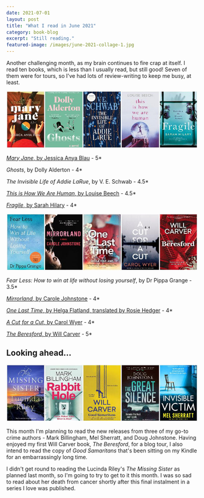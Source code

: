 ```yaml
---
date: 2021-07-01
layout: post
title: "What I read in June 2021"
category: book-blog
excerpt: "Still reading."
featured-image: /images/june-2021-collage-1.jpg
---
```


Another challenging month, as my brain continues to fire crap at itself. I read ten books, which is less than I usually read, but still good! Seven of them were for tours, so I've had lots of review-writing to keep me busy, at least.

![Mary Jane, Ghosts, The Invisible Life of Addie LaRue, This is How We Are Human, Fragile](/images/june-2021-collage-1.jpg)

[<cite>Mary Jane</cite>, by Jessica Anya Blau](/blog-tour-mary-jane/) - 5*

<cite>Ghosts</cite>, by Dolly Alderton - 4*

<cite>The Invisible Life of Addie LaRue</cite>, by V. E. Schwab - 4.5*

[<cite>This is How We Are Human</cite>, by Louise Beech](/blog-tour-this-is-how-we-are-human/) - 4.5*

[<cite>Fragile</cite>, by Sarah Hilary](/blog-tour-fragile/) - 4*

![Fear Less, Mirrorland, One Last Time, A Cut for a Cut, The Beresford](/images/june-2021-collage-2.jpg)

<cite>Fear Less: How to win at life without losing yourself</cite>, by Dr Pippa Grange - 3.5*

[<cite>Mirrorland</cite>, by Carole Johnstone](/blog-tour-mirrorland/) - 4*

[<cite>One Last Time</cite>, by Helga Flatland, translated by Rosie Hedger](/blog-tour-one-last-time/) - 4*

[<cite>A Cut for a Cut</cite>, by Carol Wyer](/blog-tour-a-cut-for-a-cut/) - 4*

[<cite>The Beresford</cite>, by Will Carver](/blog-tour-the-beresford/) - 5*

## Looking ahead...

![The Missing Sister, Rabbit Hole, Good Samaritans, The Great Silence, Invisible Victim](/images/june-2021-collage-3.jpg)

This month I'm planning to read the new releases from three of my go-to crime authors - Mark Billingham, Mel Sherratt, and Doug Johnstone. Having enjoyed my first Will Carver book, <cite>The Beresford</cite>, for a blog tour, I also intend to read the copy of <cite>Good Samaritans</cite> that's been sitting on my Kindle for an embarrassingly long time.

I didn't get round to reading the Lucinda Riley's <cite>The Missing Sister</cite> as planned last month, so I'm going to try to get to it this month. I was so sad to read about her death from cancer shortly after this final instalment in a series I love was published.
